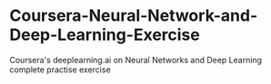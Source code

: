 # Coursera-Neural-Network-and-Deep-Learning-Exercise
Coursera's deeplearning.ai on Neural Networks and Deep Learning complete practise exercise
